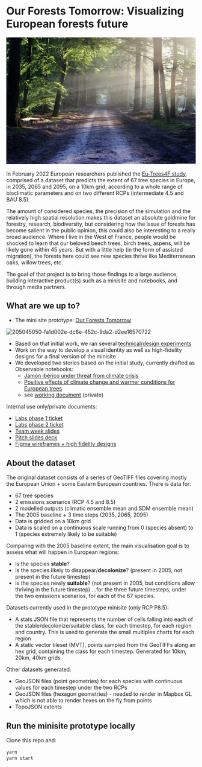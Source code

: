 # Our Forests Tomorrow: Visualizing European forests future

![](https://raw.githubusercontent.com/developmentseed/our-forests-tomorrow/main/public/img/forest.webp)

In February 2022 European researchers published the [Eu-Trees4F study](https://publications.jrc.ec.europa.eu/repository/handle/JRC127314), comprised of a dataset that predicts the extent of 67 tree species in Europe, in 2035, 2065 and 2095, on a 10km grid, according to a whole range of bioclimatic parameters and on two different RCPs (intermediate 4.5 and BAU 8.5).

The amount of considered species, the precision of the simulation and the relatively high spatial resolution makes this dataset an absolute goldmine for forestry, research, biodiversity, but considering how the issue of forests has become salient in the public opinion, this could also be interesting to a really broad audience. Where I live in the West of France, people would be shocked to learn that our beloved beech trees, birch trees, aspens, will be likely gone within 45 years. But with a little help (in the form of assisted migration), the forests here could see new species thrive like Mediterranean oaks, willow trees, etc.

The goal of that project is to bring those findings to a large audience, building interactive product(s) such as a minisite and notebooks, and through media partners.

## What are we up to?

- The mini site prototype: [Our Forests Tomorrow](https://devseed.com/our-forests-tomorrow/build/)

![205045050-fa1d002e-dc6e-452c-9da2-d2ee16570722](https://user-images.githubusercontent.com/1583415/229806619-7c63049e-74c3-402a-81eb-ef6e1295d806.png)

- Based on that initial work, we ran several [technical/design experiments](https://github.com/developmentseed/our-forests-tomorrow/issues/1)
- Work on the way to develop a visual identity as well as high-fidelity designs for a final version of the minisite
- We developed two stories based on the initial study, currently drafted as Observable notebooks:
  - [Jamón ibérico under threat from climate crisis](https://observablehq.com/@nerik/eu-trees4f-jamon-iberico-under-threat-from-climate-crisis)
  - [Positive effects of climate change and warmer conditions for European trees](https://observablehq.com/@nerik/eu-trees4f-positive-effects-of-climate-change-and-warmer-co)
  - see [working document](https://paper.dropbox.com/doc/EUTrees-4F-Storytelling--B1xvfzlZQDPKG9WqxC_iDGmmAg-0dzBRWbdXLaLB3DIZZ6lE) (private)

Internal use only/private documents:
- [Labs phase 1 ticket](https://github.com/developmentseed/labs/issues/296)
- [Labs phase 2 ticket](https://github.com/developmentseed/labs/issues/283)
- [Team week slides](https://docs.google.com/presentation/d/1sRQSuknT50N6ysPNUXxmHZbfnZDjxMRk8rsXJRIXA4U/edit#slide=id.gb700de37bd_0_524)
- [Pitch slides deck](https://docs.google.com/presentation/d/18SjpRg7HhnR_Acjt3FmFDx5ecDaAn__TVhbaKrx6MpA/edit#slide=id.gb700de37bd_0_524)
- [Figma wireframes + high fidelity designs](https://www.figma.com/file/Yoa1s61W6Q2NvK5z7jHygx/Our-forests-tomorrow?node-id=182-3326&t=oBWVrEvmbG2vf5WN-0)

## About the dataset

The original dataset consists of a series of GeoTIFF files covering mostly the European Union + some Eastern European countries. There is data for:
- 67 tree species
- 2 emissions scenarios (RCP 4.5 and 8.5)
- 2 modelled outputs (climatic ensemble mean and SDM ensemble mean)
- The 2005 baseline + 3 time steps (2035, 2065, 2095)
- Data is gridded on a 10km grid
- Data is scaled on a continuous scale running from 0 (species absent) to 1 (species extremely likely to be suitable) 

Comparing with the 2005 baseline extent, the main visualisation goal is to assess what will happen in European regions:
- Is the species __stable__?
- Is the species likely to disappear/__decolonize__? (present in 2005, not present in the future timestep)
- Is the species newly __suitable__? (not present in 2005, but conditions allow thriving in the future timestep)
...for the three future timesteps, under the two emissions scenarios, for each of the 67 species.

Datasets currently used in the prototype minisite (only RCP P8.5):
- A stats JSON file that represents the number of cells falling into each of the stable/decolonize/suitable class, for each timestep, for each region and country. This is used to generate the small multiples charts for each region
- A static vector tileset (MVT), points sampled from the GeoTIFFs along an hex grid, containing the class for each timestep. Generated for 10km, 20km, 40km grids

Other datasets generated:
- GeoJSON files (point geometries) for each species with continuous values for each timestep under the two RCPs
- GeoJSON files (hexagon geometries) - needed to render in Mapbox GL which is not able to render hexes on the fly from points
- TopoJSON extents


## Run the minisite prototype locally

Clone this repo and:
```
yarn
yarn start
```

